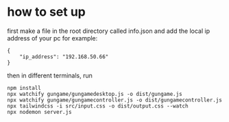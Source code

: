 # how to set up

first make a file in the root directory called info.json and add the local ip address of your pc
for example:

```
{
    "ip_address": "192.168.50.66"
}
```

then in different terminals, run 

```
npm install
npx watchify gungame/gungamedesktop.js -o dist/gungame.js
npx watchify gungame/gungamecontroller.js -o dist/gungamecontroller.js
npx tailwindcss -i src/input.css -o dist/output.css --watch
npx nodemon server.js
```